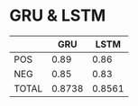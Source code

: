 # GRU & LSTM
|       |  GRU   | LSTM   |
|:------|--------|--------|
| POS   | 0.89   | 0.86   |
| NEG   | 0.85   | 0.83   |
| TOTAL | 0.8738 | 0.8561 |
